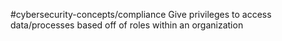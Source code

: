 #cybersecurity-concepts/compliance 
Give privileges to access data/processes based off of roles within an organization